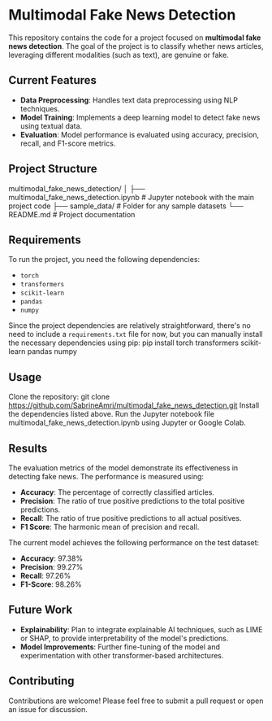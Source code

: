# **Multimodal Fake News Detection**

This repository contains the code for a project focused on **multimodal fake news detection**. The goal of the project is to classify whether news articles, leveraging different modalities (such as text), are genuine or fake.

## **Current Features**
- **Data Preprocessing**: Handles text data preprocessing using NLP techniques.
- **Model Training**: Implements a deep learning model to detect fake news using textual data.
- **Evaluation**: Model performance is evaluated using accuracy, precision, recall, and F1-score metrics.

## **Project Structure**
multimodal_fake_news_detection/ │ ├── multimodal_fake_news_detection.ipynb # Jupyter notebook with the main project code ├── sample_data/ # Folder for any sample datasets └── README.md # Project documentation

## **Requirements**
To run the project, you need the following dependencies:
- `torch`
- `transformers`
- `scikit-learn`
- `pandas`
- `numpy`

Since the project dependencies are relatively straightforward, there's no need to include a `requirements.txt` file for now, but you can manually install the necessary dependencies using pip:
pip install torch transformers scikit-learn pandas numpy

## **Usage**
Clone the repository:
git clone https://github.com/SabrineAmri/multimodal_fake_news_detection.git
Install the dependencies listed above.
Run the Jupyter notebook file multimodal_fake_news_detection.ipynb using Jupyter or Google Colab.

## **Results**
The evaluation metrics of the model demonstrate its effectiveness in detecting fake news. The performance is measured using:

- **Accuracy**: The percentage of correctly classified articles.
- **Precision**: The ratio of true positive predictions to the total positive predictions.
- **Recall**: The ratio of true positive predictions to all actual positives.
- **F1 Score**: The harmonic mean of precision and recall.

The current model achieves the following performance on the test dataset:

- **Accuracy**: 97.38%
- **Precision**: 99.27%
- **Recall**: 97.26%
- **F1-Score**: 98.26%

## **Future Work**
- **Explainability**: Plan to integrate explainable AI techniques, such as LIME or SHAP, to provide interpretability of the model's predictions.
- **Model Improvements**: Further fine-tuning of the model and experimentation with other transformer-based architectures.

## **Contributing**
Contributions are welcome! Please feel free to submit a pull request or open an issue for discussion.



